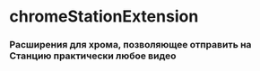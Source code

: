 # chromeStationExtension

### Расширения для хрома, позволяющее отправить на Станцию практически любое видео